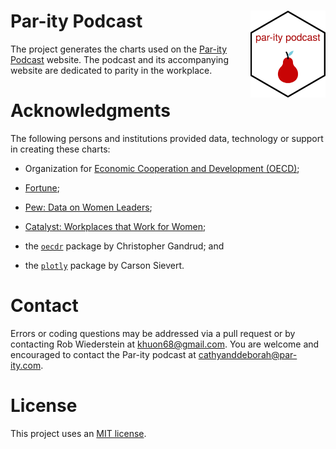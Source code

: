 # Par-ity Podcast <img src="/man/figures/logo.png" align="right" width="120"/>

The project generates the charts used on the [Par-ity Podcast](https://www.par-ity.com) website.
The podcast and its accompanying website are dedicated to parity in the workplace.

# Acknowledgments

The following persons and institutions provided data, technology or support in creating these charts:

- Organization for [Economic Cooperation and Development (OECD)](https://www.oecd.org);

- [Fortune](https://fortune.com);

- [Pew: Data on Women Leaders](https://www.pewresearch.org/social-trends/fact-sheet/the-data-on-women-leaders/);

- [Catalyst: Workplaces that Work for Women](https://www.catalyst.org);

- the [`oecdr`](https://github.com/christophergandrud/oecdr) package by Christopher Gandrud; and

- the [`plotly`](https://github.com/plotly/plotly.R) package by Carson Sievert.


# Contact

Errors or coding questions may be addressed via a pull request or by contacting Rob Wiederstein at khuon68@gmail.com. You are welcome and encouraged to contact the Par-ity podcast at cathyanddeborah@par-ity.com.

# License

This project uses an [MIT license](https://github.com/robwiederstein/parity_podcast/blob/master/LICENSE.md).

